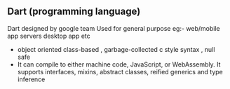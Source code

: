 
<h2> Dart (programming language) </h2>

Dart designed by google team 
Used for general purpose eg:- web/mobile app servers desktop app etc 

- object oriented class-based , garbage-collected c style syntax , null safe 
-  It can compile to either machine code, JavaScript, or WebAssembly. It supports interfaces, mixins, abstract classes, reified generics and type inference

